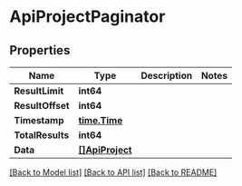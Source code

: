 # ApiProjectPaginator

## Properties

Name | Type | Description | Notes
------------ | ------------- | ------------- | -------------
**ResultLimit** | **int64** |  | 
**ResultOffset** | **int64** |  | 
**Timestamp** | [**time.Time**](time.Time.md) |  | 
**TotalResults** | **int64** |  | 
**Data** | [**[]ApiProject**](api.project.md) |  | 

[[Back to Model list]](../README.md#documentation-for-models) [[Back to API list]](../README.md#documentation-for-api-endpoints) [[Back to README]](../README.md)


